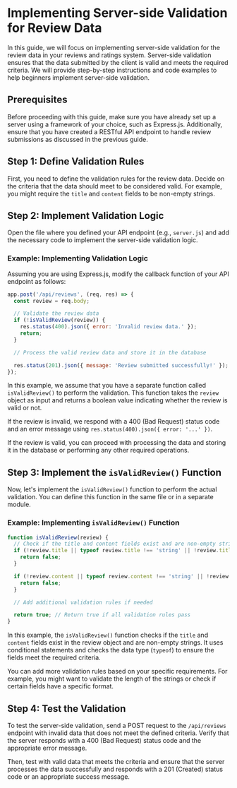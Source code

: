 # Implementing Server-side Validation for Review Data

In this guide, we will focus on implementing server-side validation for the review data in your reviews and ratings system. Server-side validation ensures that the data submitted by the client is valid and meets the required criteria. We will provide step-by-step instructions and code examples to help beginners implement server-side validation.

## Prerequisites
Before proceeding with this guide, make sure you have already set up a server using a framework of your choice, such as Express.js. Additionally, ensure that you have created a RESTful API endpoint to handle review submissions as discussed in the previous guide.

## Step 1: Define Validation Rules

First, you need to define the validation rules for the review data. Decide on the criteria that the data should meet to be considered valid. For example, you might require the `title` and `content` fields to be non-empty strings.

## Step 2: Implement Validation Logic

Open the file where you defined your API endpoint (e.g., `server.js`) and add the necessary code to implement the server-side validation logic.

### Example: Implementing Validation Logic

Assuming you are using Express.js, modify the callback function of your API endpoint as follows:

```javascript
app.post('/api/reviews', (req, res) => {
  const review = req.body;

  // Validate the review data
  if (!isValidReview(review)) {
    res.status(400).json({ error: 'Invalid review data.' });
    return;
  }

  // Process the valid review data and store it in the database

  res.status(201).json({ message: 'Review submitted successfully!' });
});
```

In this example, we assume that you have a separate function called `isValidReview()` to perform the validation. This function takes the `review` object as input and returns a boolean value indicating whether the review is valid or not.

If the review is invalid, we respond with a 400 (Bad Request) status code and an error message using `res.status(400).json({ error: '...' })`.

If the review is valid, you can proceed with processing the data and storing it in the database or performing any other required operations.

## Step 3: Implement the `isValidReview()` Function

Now, let's implement the `isValidReview()` function to perform the actual validation. You can define this function in the same file or in a separate module.

### Example: Implementing `isValidReview()` Function

```javascript
function isValidReview(review) {
  // Check if the title and content fields exist and are non-empty strings
  if (!review.title || typeof review.title !== 'string' || !review.title.trim()) {
    return false;
  }

  if (!review.content || typeof review.content !== 'string' || !review.content.trim()) {
    return false;
  }

  // Add additional validation rules if needed

  return true; // Return true if all validation rules pass
}
```

In this example, the `isValidReview()` function checks if the `title` and `content` fields exist in the review object and are non-empty strings. It uses conditional statements and checks the data type (`typeof`) to ensure the fields meet the required criteria.

You can add more validation rules based on your specific requirements. For example, you might want to validate the length of the strings or check if certain fields have a specific format.

## Step 4: Test the Validation

To test the server-side validation, send a POST request to the `/api/reviews` endpoint with invalid data that does not meet the defined criteria. Verify that the server responds with a 400 (Bad Request) status code and the appropriate error message.

Then, test with valid data that meets the criteria and ensure that the server processes the data successfully and responds with a 201 (Created) status code or an appropriate success message.


